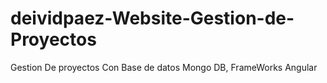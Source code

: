 # deividpaez-Website-Gestion-de-Proyectos
Gestion De proyectos Con Base de datos Mongo DB, FrameWorks Angular 
